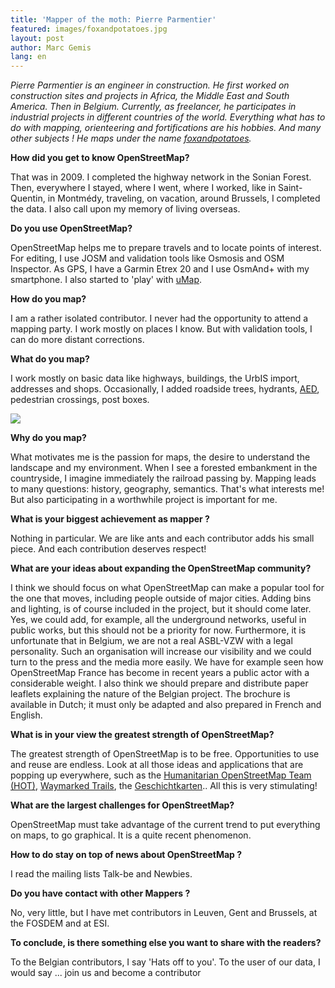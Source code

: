```yaml
---
title: 'Mapper of the moth: Pierre Parmentier'
featured: images/foxandpotatoes.jpg
layout: post
author: Marc Gemis
lang: en
---
```


_Pierre Parmentier is an engineer in construction. He first worked on construction sites and projects in Africa, the Middle East and South America. Then in Belgium. Currently, as freelancer, he participates in industrial projects in different countries of the world. Everything what has to do with mapping, orienteering and fortifications are his hobbies. And many other subjects ! He maps under the name <a href="https://www.openstreetmap.org/user/foxandpotatoes">foxandpotatoes</a>._

**How did you get to know OpenStreetMap?**

That was in 2009. I completed the highway network in the Sonian Forest. Then, everywhere I stayed, where I went, where I worked, like in Saint-Quentin, in Montmédy, traveling, on vacation, around Brussels, I completed the data. I also call upon my memory of living overseas.

**Do you use OpenStreetMap?**

OpenStreetMap helps me to prepare travels and to locate points of interest. For editing, I use JOSM and validation tools like Osmosis and OSM Inspector. As GPS, I have a Garmin Etrex 20 and I use OsmAnd+ with my smartphone. I also started to 'play' with <a href="http://umap.openstreetmap.fr/">uMap</a>.

**How do you map?**

I am a rather isolated contributor. I never had the opportunity to attend a mapping party. I work mostly on places I know. But with validation tools, I can do more distant corrections.

**What do you map?**

I work mostly on basic data like highways, buildings, the UrbIS import, addresses and shops. Occasionally, I added roadside trees, hydrants, <a href="http://nl.wikipedia.org/wiki/Automatische_externe_defibrillator">AED</a>, pedestrian crossings, post boxes.

<a href="https://www.openstreetmap.org/user/foxandpotatoes"><img src="{{ site.baseurl }}/assets/images/foxandpotatoes_hdyc.png"/></a>

**Why do you map?**

What motivates me is the passion for maps, the desire to understand the landscape and my environment. When I see a forested embankment in the countryside, I imagine immediately the railroad passing by. Mapping leads to many questions: history, geography, semantics. That's what interests me! But also participating in a worthwhile project is important for me.

**What is your biggest achievement as mapper ?**

Nothing in particular. We are like ants and each contributor adds his small piece. And each contribution deserves respect!

**What are your ideas about expanding the OpenStreetMap community?**

I think we should focus on what OpenStreetMap can make a popular tool for the one that moves, including people outside of major cities. Adding bins and lighting, is of course included in the project, but it should come later. Yes, we could add, for example, all the underground networks, useful in public works, but this should not be a priority for now. Furthermore, it is unfortunate that in Belgium, we are not a real ASBL-VZW with a legal personality. Such an organisation will increase our visibility and we could turn to the press and the media more easily. We have for example seen how OpenStreetMap France has become in recent years a public actor with a considerable weight. I also think we should prepare and distribute paper leaflets explaining the nature of the Belgian project. The brochure is available in Dutch; it must only be adapted and also prepared in French and English.

**What is in your view the greatest strength of OpenStreetMap?**

The greatest strength of OpenStreetMap is to be free. Opportunities to use and reuse are endless. Look at all those ideas and applications that are popping up everywhere, such as the <a href="http://hot.openstreetmap.org/">Humanitarian OpenStreetMap Team (HOT)</a>, <a href="http://waymarkedtrails.org/">Waymarked Trails</a>, the <a href="http://geschichtskarten.openstreetmap.de/historische_objekte/">Geschichtkarten</a>.. All this is very stimulating!

**What are the largest challenges for OpenStreetMap?**

OpenStreetMap must take advantage of the current trend to put everything on maps, to go graphical. It is a quite recent phenomenon.

**How to do stay on top of news about OpenStreetMap ?**

I read the mailing lists Talk-be and Newbies.

**Do you have contact with other Mappers ?**

No, very little, but I have met contributors in Leuven, Gent and Brussels, at the FOSDEM and at ESI.

**To conclude, is there something else you want to share with the readers?**

To the Belgian contributors, I say 'Hats off to you'. To the user of our data, I would say ... join us and become a contributor
